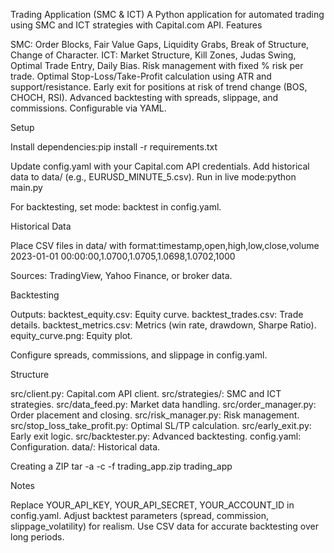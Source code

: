 Trading Application (SMC & ICT)
A Python application for automated trading using SMC and ICT strategies with Capital.com API.
Features

SMC: Order Blocks, Fair Value Gaps, Liquidity Grabs, Break of Structure, Change of Character.
ICT: Market Structure, Kill Zones, Judas Swing, Optimal Trade Entry, Daily Bias.
Risk management with fixed % risk per trade.
Optimal Stop-Loss/Take-Profit calculation using ATR and support/resistance.
Early exit for positions at risk of trend change (BOS, CHOCH, RSI).
Advanced backtesting with spreads, slippage, and commissions.
Configurable via YAML.

Setup

Install dependencies:pip install -r requirements.txt


Update config.yaml with your Capital.com API credentials.
Add historical data to data/ (e.g., EURUSD_MINUTE_5.csv).
Run in live mode:python main.py


For backtesting, set mode: backtest in config.yaml.

Historical Data

Place CSV files in data/ with format:timestamp,open,high,low,close,volume
2023-01-01 00:00:00,1.0700,1.0705,1.0698,1.0702,1000


Sources: TradingView, Yahoo Finance, or broker data.

Backtesting

Outputs:
backtest_equity.csv: Equity curve.
backtest_trades.csv: Trade details.
backtest_metrics.csv: Metrics (win rate, drawdown, Sharpe Ratio).
equity_curve.png: Equity plot.


Configure spreads, commissions, and slippage in config.yaml.

Structure

src/client.py: Capital.com API client.
src/strategies/: SMC and ICT strategies.
src/data_feed.py: Market data handling.
src/order_manager.py: Order placement and closing.
src/risk_manager.py: Risk management.
src/stop_loss_take_profit.py: Optimal SL/TP calculation.
src/early_exit.py: Early exit logic.
src/backtester.py: Advanced backtesting.
config.yaml: Configuration.
data/: Historical data.

Creating a ZIP
tar -a -c -f trading_app.zip trading_app

Notes

Replace YOUR_API_KEY, YOUR_API_SECRET, YOUR_ACCOUNT_ID in config.yaml.
Adjust backtest parameters (spread, commission, slippage_volatility) for realism.
Use CSV data for accurate backtesting over long periods.

